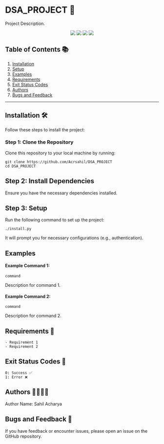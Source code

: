 # DSA_PROJECT 🚀

Project Description.

<p align="center">
  <a href="https://github.com/Acrsahil/DSA_PROJECT/graphs/contributors"><img src="https://img.shields.io/github/contributors/Acrsahil/DSA_PROJECT?style=for-the-badge" /></a>
  <a href="https://github.com/Acrsahil/DSA_PROJECT/stargazers"><img src="https://img.shields.io/github/stars/Acrsahil/DSA_PROJECT?style=for-the-badge" /></a>
  <a href="https://github.com/Acrsahil/DSA_PROJECT/forks"><img src="https://img.shields.io/github/stars/Acrsahil/DSA_PROJECT?style=for-the-badge" /></a>
  <a href="https://github.com/Acrsahil/DSA_PROJECT/blob/main/LICENSE"><img src="https://img.shields.io/github/license/Acrsahil/DSA_PROJECT?style=for-the-badge&color=purple" /></a>
</p>

## Table of Contents 📚

1. [Installation](#installation-%EF%B8%8F)
2. [Setup](#setup)
3. [Examples](#examples)
4. [Requirements](#requirements-)
5. [Exit Status Codes](#exit-status-codes-)
6. [Authors](#authors-)
7. [Bugs and Feedback](#bugs-and-feedback-)

---

## Installation 🛠

Follow these steps to install the project:

### Step 1: Clone the Repository

Clone this repository to your local machine by running:

    git clone https://github.com/Acrsahil/DSA_PROJECT
    cd DSA_PROJECT

## Step 2: Install Dependencies

Ensure you have the necessary dependencies installed.

## Step 3: Setup

Run the following command to set up the project:

    ./install.py

It will prompt you for necessary configurations (e.g., authentication).

## Examples

#### Example Command 1:

    command

Description for command 1.

#### Example Command 2:

    command

Description for command 2.

## Requirements 📌

    - Requirement 1
    - Requirement 2

## Exit Status Codes 🚦

    0: Success ✅
    1: Error ❌

## Authors 👨‍💻👩‍💻

Author Name: Sahil Acharya

## Bugs and Feedback 🐞

If you have feedback or encounter issues, please open an issue on the GitHub repository.
